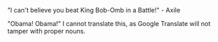 "I can't believe you beat King Bob-Omb in a Battle!" - Axile

"Obama! Obama!" I cannot translate this, as Google Translate will not tamper with proper nouns.
